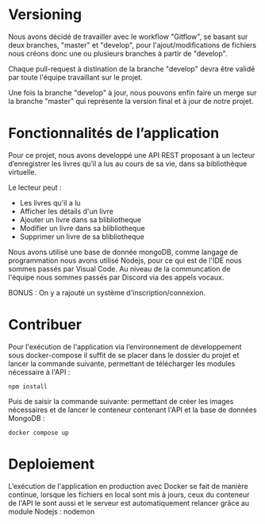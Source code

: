 # Versioning


Nous avons décidé de travailler avec le workflow "Gitflow", se basant sur deux branches, "master" et "develop", pour l'ajout/modifications de fichiers nous créons donc une ou plusieurs branches à partir de "develop".

Chaque pull-request à distination de la branche "develop" devra être validé par toute l'équipe travaillant sur le projet.

Une fois la branche "develop" à jour, nous pouvons enfin faire un merge sur la branche "master" qui représente la version final et à jour de notre projet.



# Fonctionnalités de l’application

Pour ce projet, nous avons developpé une API REST proposant à un lecteur d’enregistrer les livres qu’il a
lus au cours de sa vie, dans sa bibliothèque virtuelle.

Le lecteur peut :

- Les livres qu'il a lu
- Afficher les détails d'un livre
- Ajouter un livre dans sa blibliotheque
- Modifier un livre dans sa blibliotheque
- Supprimer un livre de sa blibliotheque

Nous avons utilisé une base de donnée mongoDB, comme langage de programmation nous avons utilisé Nodejs, pour ce qui est de l'IDE nous sommes passés par Visual Code.
Au niveau de la communcation de l'équipe nous sommes passés par Discord via des appels vocaux.

BONUS : On y a rajouté un système d'inscription/connexion.


# Contribuer

Pour l'exécution de l'application via l’environnement de développement sous docker-compose il suffit de se placer dans le dossier du projet et lancer 
la commande suivante, permettant de télécharger les modules nécessaire à l'API :
```
npm install
```

Puis de saisir la commande suivante: permettant de créer les images nécessaires et de lancer le conteneur contenant l'API et la base de données MongoDB : 
```
docker compose up
```

# Deploiement

L’exécution de l'application en production avec Docker se fait de manière continue, lorsque les fichiers en local sont mis à jours, ceux du conteneur de l'API le sont aussi et le serveur est automatiquement relancer grâce au module Nodejs : nodemon

